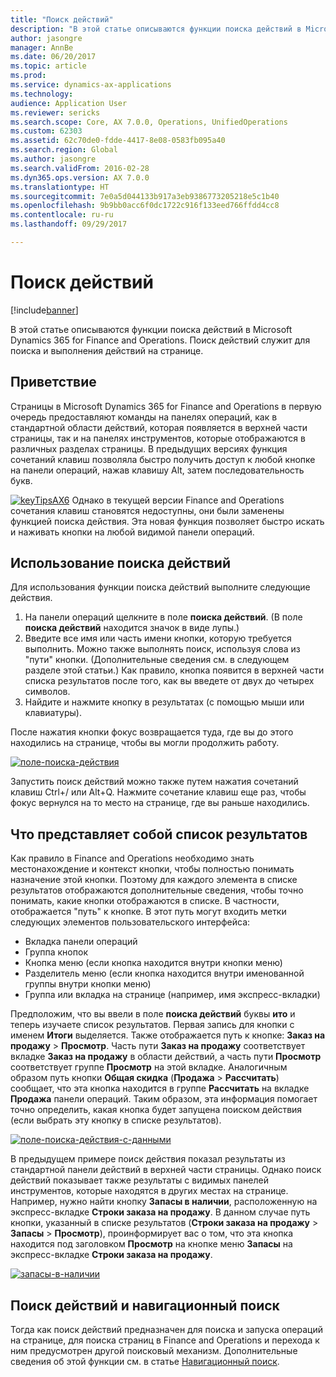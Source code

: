 ```yaml
---
title: "Поиск действий"
description: "В этой статье описываются функции поиска действий в Microsoft Dynamics 365 for Finance and Operations. Поиск действий служит для поиска и выполнения действий на странице."
author: jasongre
manager: AnnBe
ms.date: 06/20/2017
ms.topic: article
ms.prod: 
ms.service: dynamics-ax-applications
ms.technology: 
audience: Application User
ms.reviewer: sericks
ms.search.scope: Core, AX 7.0.0, Operations, UnifiedOperations
ms.custom: 62303
ms.assetid: 62c70de0-fdde-4417-8e08-0583fb095a40
ms.search.region: Global
ms.author: jasongre
ms.search.validFrom: 2016-02-28
ms.dyn365.ops.version: AX 7.0.0
ms.translationtype: HT
ms.sourcegitcommit: 7e0a5d044133b917a3eb9386773205218e5c1b40
ms.openlocfilehash: 9b9bb0acc6f0dc1722c916f133eed766ffdd4cc8
ms.contentlocale: ru-ru
ms.lasthandoff: 09/29/2017

---
```


# <a name="action-search"></a>Поиск действий

[!include[banner](../includes/banner.md)]


В этой статье описываются функции поиска действий в Microsoft Dynamics 365 for Finance and Operations. Поиск действий служит для поиска и выполнения действий на странице.

<a name="introduction"></a>Приветствие
------------

Страницы в Microsoft Dynamics 365 for Finance and Operations в первую очередь предоставляют команды на панелях операций, как в стандартной области действий, которая появляется в верхней части страницы, так и на панелях инструментов, которые отображаются в различных разделах страницы. В предыдущих версиях функция сочетаний клавиш позволяла быстро получить доступ к любой кнопке на панели операций, нажав клавишу Alt, затем последовательность букв. 

[![keyTipsAX6](./media/keytipsax6.png)](./media/keytipsax6.png) Однако в текущей версии Finance and Operations сочетания клавиш становятся недоступны, они были заменены функцией поиска действия. Эта новая функция позволяет быстро искать и наживать кнопки на любой видимой панели операций.

## <a name="using-action-search"></a>Использование поиска действий
Для использования функции поиска действий выполните следующие действия.

1.  На панели операций щелкните в поле **поиска действий**. (В поле **поиска действий** находится значок в виде лупы.)
2.  Введите все имя или часть имени кнопки, которую требуется выполнить. Можно также выполнять поиск, используя слова из "пути" кнопки. (Дополнительные сведения см. в следующем разделе этой статьи.) Как правило, кнопка появится в верхней части списка результатов после того, как вы введете от двух до четырех символов.
3.  Найдите и нажмите кнопку в результатах (с помощью мыши или клавиатуры).

После нажатия кнопки фокус возвращается туда, где вы до этого находились на странице, чтобы вы могли продолжить работу. 

[![поле-поиска-действия](./media/action-search-field.png)](./media/action-search-field.png)

Запустить поиск действий можно также путем нажатия сочетаний клавиш Ctrl+/ или Alt+Q. Нажмите сочетание клавиш еще раз, чтобы фокус вернулся на то место на странице, где вы раньше находились.

## <a name="understanding-the-results-list"></a>Что представляет собой список результатов
Как правило в Finance and Operations необходимо знать местонахождение и контекст кнопки, чтобы полностью понимать назначение этой кнопки. Поэтому для каждого элемента в списке результатов отображаются дополнительные сведения, чтобы точно понимать, какие кнопки отображаются в списке. В частности, отображается "путь" к кнопке. В этот путь могут входить метки следующих элементов пользовательского интерфейса:

-   Вкладка панели операций
-   Группа кнопок
-   Кнопка меню (если кнопка находится внутри кнопки меню)
-   Разделитель меню (если кнопка находится внутри именованной группы внутри кнопки меню)
-   Группа или вкладка на странице (например, имя экспресс-вкладки)

Предположим, что вы ввели в поле **поиска действий** буквы **ито** и теперь изучаете список результатов. Первая запись для кнопки с именем **Итоги** выделяется. Также отображается путь к кнопке: **Заказ на продажу** &gt; **Просмотр**. Часть пути **Заказ на продажу** соответствует вкладке **Заказ на продажу** в области действий, а часть пути **Просмотр** соответствует группе **Просмотр** на этой вкладке. Аналогичным образом путь кнопки **Общая скидка** (**Продажа** &gt; **Рассчитать**) сообщает, что эта кнопка находится в группе **Рассчитать** на вкладке **Продажа** панели операций. Таким образом, эта информация помогает точно определить, какая кнопка будет запущена поиском действия (если выбрать эту кнопку в списке результатов). 

[![поле-поиска-действия-с-данными](./media/action-search-field-with-data.png)](./media/action-search-field-with-data.png) 

В предыдущем примере поиск действия показал результаты из стандартной панели действий в верхней части страницы. Однако поиск действий показывает также результаты с видимых панелей инструментов, которые находятся в других местах на странице. Например, нужно найти кнопку **Запасы в наличии**, расположенную на экспресс-вкладке **Строки заказа на продажу**. В данном случае путь кнопки, указанный в списке результатов (**Строки заказа на продажу** &gt; **Запасы** &gt; **Просмотр**), проинформирует вас о том, что эта кнопка находится под заголовком **Просмотр** на кнопке меню **Запасы** на экспресс-вкладке **Строки заказа на продажу**. 

[![запасы-в-наличии](./media/on-hand-inventory.png)](./media/on-hand-inventory.png)

## <a name="action-search-vs-navigation-search"></a>Поиск действий и навигационный поиск
Тогда как поиск действий предназначен для поиска и запуска операций на странице, для поиска страниц в Finance and Operations и перехода к ним предусмотрен другой поисковый механизм. Дополнительные сведения об этой функции см. в статье [Навигационный поиск](navigation-search.md).




